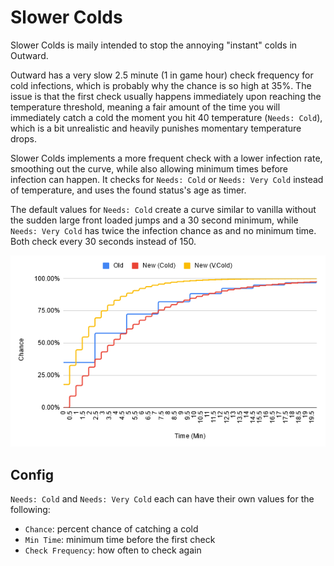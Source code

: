 # Slower Colds

Slower Colds is maily intended to stop the annoying "instant" colds in Outward.

Outward has a very slow 2.5 minute (1 in game hour) check frequency for cold infections, which is probably why the chance is so high at 35%. The issue is that the first check usually happens immediately upon reaching the temperature threshold, meaning a fair amount of the time you will immediately catch a cold the moment you hit 40 temperature (`Needs: Cold`), which is a bit unrealistic and heavily punishes momentary temperature drops.

Slower Colds implements a more frequent check with a lower infection rate, smoothing out the curve, while also allowing minimum times before infection can happen. It checks for `Needs: Cold` or `Needs: Very Cold` instead of temperature, and uses the found status's age as timer.

The default values for `Needs: Cold` create a curve similar to vanilla without the sudden large front loaded jumps and a 30 second minimum, while `Needs: Very Cold` has twice the infection chance as and no minimum time. Both check every 30 seconds instead of 150.

![plot](plot.png)

## Config

`Needs: Cold` and `Needs: Very Cold` each can have their own values for the following:

* `Chance`: percent chance of catching a cold
* `Min Time`: minimum time before the first check
* `Check Frequency`: how often to check again
